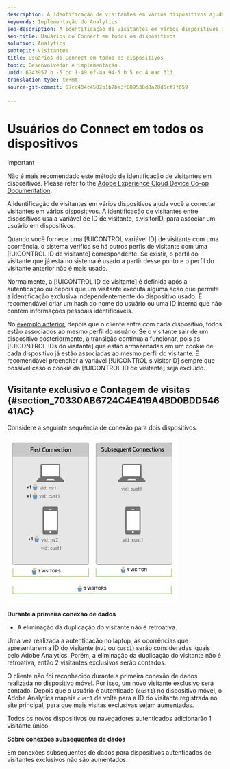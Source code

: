 ```yaml
---
description: A identificação de visitantes em vários dispositivos ajuda você a conectar visitantes em vários dispositivos. A identificação de visitantes entre dispositivos usa a variável de ID de visitante, s.visitorID, para associar um usuário em dispositivos.
keywords: Implementação do Analytics
seo-description: A identificação de visitantes em vários dispositivos ajuda você a conectar visitantes em vários dispositivos. A identificação de visitantes entre dispositivos usa a variável de ID de visitante, s.visitorID, para associar um usuário em dispositivos.
seo-title: Usuários do Connect em todos os dispositivos
solution: Analytics
subtopic: Visitantes
title: Usuários do Connect em todos os dispositivos
topic: Desenvolvedor e implementação
uuid: 6243957 b -5 cc 1-49 ef-aa 94-5 b 5 ec 4 eac 313
translation-type: tm+mt
source-git-commit: 67cc404c4502b1b7be3f089538d8a28d5cf7f659

---
```



# Usuários do Connect em todos os dispositivos

>[!IMPORTANT]
>
>Não é mais recomendado este método de identificação de visitantes em dispositivos. Please refer to the [Adobe Experience Cloud Device Co-op Documentation](https://marketing.adobe.com/resources/help/en_US/mcdc/).

A identificação de visitantes em vários dispositivos ajuda você a conectar visitantes em vários dispositivos. A identificação de visitantes entre dispositivos usa a variável de ID de visitante, s.visitorID, para associar um usuário em dispositivos.

Quando você fornece uma [!UICONTROL variável ID] de visitante com uma ocorrência, o sistema verifica se há outros perfis de visitante com uma [!UICONTROL ID de visitante] correspondente. Se existir, o perfil do visitante que já está no sistema é usado a partir desse ponto e o perfil do visitante anterior não é mais usado.

Normalmente, a [!UICONTROL ID de visitante] é definida após a autenticação ou depois que um visitante executa alguma ação que permite a identificação exclusiva independentemente do dispositivo usado. É recomendável criar um hash do nome do usuário ou uma ID interna que não contém informações pessoais identificáveis.

No [exemplo anterior](../../../implement/js-implementation/xdevice-visid/xdevice-connecting.md), depois que o cliente entre com cada dispositivo, todos estão associados ao mesmo perfil do usuário. Se o visitante sair de um dispositivo posteriormente, a transição continua a funcionar, pois as [!UICONTROL IDs do visitante] que estão armazenadas em um cookie de cada dispositivo já estão associadas ao mesmo perfil do visitante. É recomendável preencher a variável [!UICONTROL s.visitorID] sempre que possível caso o cookie da [!UICONTROL ID de visitante] seja excluído.

## Visitante exclusivo e Contagem de visitas {#section_70330AB6724C4E419A4BD0BDD54641AC}

Considere a seguinte sequência de conexão para dois dispositivos:

![](assets/xdevice-counts.png)

**Durante a primeira conexão de dados**

* A eliminação da duplicação do visitante não é retroativa.

Uma vez realizada a autenticação no laptop, as ocorrências que apresentarem a ID do visitante (`nv1` ou `cust1`) serão consideradas iguais pelo Adobe Analytics. Porém, a eliminação da duplicação do visitante não é retroativa, então 2 visitantes exclusivos serão contados.

O cliente não foi reconhecido durante a primeira conexão de dados realizada no dispositivo móvel. Por isso, um novo visitante exclusivo será contado. Depois que o usuário é autenticado (`cust1`) no dispositivo móvel, o Adobe Analytics mapeia `cust1` de volta para a ID do visitante registrada no site principal, para que mais visitas exclusivas sejam aumentadas.

Todos os novos dispositivos ou navegadores autenticados adicionarão 1 visitante único.

**Sobre conexões subsequentes de dados**

Em conexões subsequentes de dados para dispositivos autenticados de visitantes exclusivos não são aumentados.
